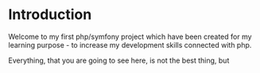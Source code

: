 # Introduction

Welcome to my first php/symfony project which have been created for my learning purpose - to increase my development skills connected with php.

Everything, that you are going to see here, is not the best thing, but